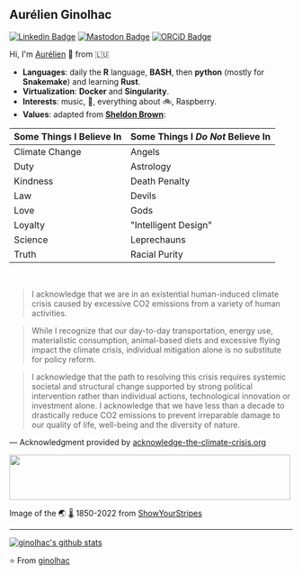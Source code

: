 ## Aurélien Ginolhac

[![Linkedin Badge](https://img.shields.io/badge/LinkedIn-0077B5?style=for-the-badge&logo=linkedin&logoColor=white)](https://www.linkedin.com/in/aurelien-ginolhac-07b33b92e/) [![Mastodon Badge](https://img.shields.io/badge/Mastodon-6364FF?style=for-the-badge&logo=Mastodon&logoColor=white)](https://fosstodon.org/@ginolhac) [![ORCiD Badge](https://img.shields.io/badge/orcid-A6CE39?style=for-the-badge&logo=orcid&logoColor=white)](https://orcid.org/0000-0001-7665-9547)

Hi, I'm [Aurélien](https://ginolhac.github.io) 👋 from 🇱🇺

- **Languages**: daily the **R** language, **BASH**, then **python** (mostly for **Snakemake**) and learning **Rust**.
- **Virtualization**: **Docker** and **Singularity**.
- **Interests**: music, :guitar:, everything about :bike:, Raspberry.
- **Values**: adapted from [**Sheldon Brown**](https://www.sheldonbrown.com/):

| Some Things I Believe In | Some Things I _Do Not_ Believe In |
| :--- | :--- |
| Climate Change | Angels |
| Duty      | Astrology |
| Kindness  | Death Penalty |
| Law      | Devils |
| Love     | Gods |
| Loyalty  | "Intelligent Design" |
| Science   | Leprechauns |
| Truth     | Racial Purity |

<br/>

> I acknowledge that we are in an existential human-induced climate crisis caused by excessive CO2 emissions from a variety of human activities.

>While I recognize that our day-to-day transportation, energy use, materialistic consumption, animal-based diets and excessive flying impact the climate crisis, individual mitigation alone is no substitute for policy reform.

>I acknowledge that the path to resolving this crisis requires systemic societal and structural change supported by strong political intervention rather than individual actions, technological innovation or investment alone.
I acknowledge that we have less than a decade to drastically reduce CO2 emissions to prevent irreparable damage to our quality of life, well-being and the diversity of nature.

— Acknowledgment provided by [acknowledge-the-climate-crisis.org](https://t.co/5E65aAtXqR?amp=1)

<img src="https://showyourstripes.info/stripes/GLOBE---1850-2022-MO.png" width="500" height="80"> 

Image of the 🌏 🌡️ 1850-2022 from [ShowYourStripes](https://showyourstripes.info/)

<hr>

[![ginolhac's github stats](https://github-readme-stats.vercel.app/api?username=ginolhac&show_icons=true)](https://github.com/ginolhac)

⭐️ From [ginolhac](https://github.com/ginolhac?tab=stars)
